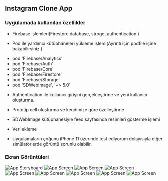 ## Instagram Clone App

### Uygulamada kullanılan özellikler

- Firebase işlemleri(Firestore database, stroge, authentication )

- Pod ile yardımcı kütüphaneleri yükleme işlemi(Ayrıntı için podfile içine bakabilirsiniz.)

* pod 'Firebase/Analytics'  
* pod 'Firebase/Auth'  
* pod 'Firebase/Core'  
* pod 'Firebase/Firestore'  
* pod 'Firebase/Storage'  
* pod 'SDWebImage', '~> 5.0' 

- Authentication ile kullanıcı girişini gerçekleştirme ve yeni kullanıcı oluşturma.

- Prototip cell oluşturma ve kendimize göre özelleştirme

- SDWebImage kütüphanesiyle feed sayfasında resimleri gösterme işlemi

- Veri ekleme

- Uygulamaların çoğunu iPhone 11 üzerinde test ediyorum dolayısıyla diğer simülatörlerde görüntü sorunlu olabilir.


### Ekran Görüntüleri
![App Storyboard](https://github.com/deliaslan/SwiftTutorials/blob/main/InstagramCloneWithFireBase/screenshots/0.png?raw=true)
![App Screen](https://github.com/deliaslan/SwiftTutorials/blob/main/InstagramCloneWithFireBase/screenshots/1.png?raw=true)
![App Screen](https://github.com/deliaslan/SwiftTutorials/blob/main/InstagramCloneWithFireBase/screenshots/2.png?raw=true)
![App Screen](https://github.com/deliaslan/SwiftTutorials/blob/main/InstagramCloneWithFireBase/screenshots/3.png?raw=true)
![App Screen](https://github.com/deliaslan/SwiftTutorials/blob/main/InstagramCloneWithFireBase/screenshots/4.png?raw=true)
![App Screen](https://github.com/deliaslan/SwiftTutorials/blob/main/InstagramCloneWithFireBase/screenshots/5.png?raw=true)
![App Screen](https://github.com/deliaslan/SwiftTutorials/blob/main/InstagramCloneWithFireBase/screenshots/6.png?raw=true)
![App Screen](https://github.com/deliaslan/SwiftTutorials/blob/main/InstagramCloneWithFireBase/screenshots/7.png?raw=true)
![App Screen](https://github.com/deliaslan/SwiftTutorials/blob/main/InstagramCloneWithFireBase/screenshots/8.png?raw=true)
